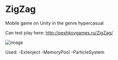 # ZigZag 
Mobile game on Unity in the genre hypercasual

Can test play here: http://peshkovgames.ru/ZigZag/

![image](https://user-images.githubusercontent.com/42466181/111691327-41038900-883f-11eb-81f0-bc257ac9295a.png)

Used:
-Extenject
-MemoryPool
-ParticleSystem
